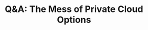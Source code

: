 ---
title: "Q&A: The Mess of Private Cloud Options"
description: "Q&A194: What realtime file-sync options do we prefer? How do we navigate elitism in the privacy space? Would we ever sell merch? Do we ever disagree on privacy topics?"
datePublished: 2024-09-11
dateUpdated: 2024-09-11
linkYouTube: "https://www.youtube.com/watch?v=ZvVz_Y9deqA"
linkForum: "https://discuss.techlore.tech/t/q-a-the-mess-of-private-cloud-options/9916"
linkPeerTube: "https://neat.tube/w/jqKVNiqFaGrGjYhQbjKx1j"
tags: ["SR","Q&A","Cloud"]
---